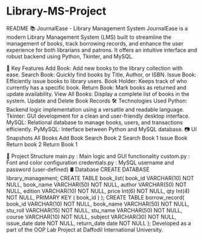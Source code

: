 # Library-MS-Project 
README
📚 JournalEase - Library Management System
JournalEase is a modern Library Management System (LMS) built to streamline the management of books, track borrowing records, and enhance the user experience for both librarians and patrons. It offers an intuitive interface and robust backend using Python, Tkinter, and MySQL.

📌 Key Features
Add Book: Add new books to the library collection with ease.
Search Book: Quickly find books by Title, Author, or ISBN.
Issue Book: Efficiently issue books to library users.
Book Holder: Keeps track of who currently has a specific book.
Return Book: Mark books as returned and update availability.
View All Books: Display a complete list of books in the system.
Update and Delete Book Records
🛠️ Technologies Used
Python: Backend logic implementation using a versatile and readable language.
Tkinter: GUI development for a clean and user-friendly desktop interface.
MySQL: Relational database to manage books, users, and transactions efficiently.
PyMySQL: Interface between Python and MySQL database.
📷 UI Snapshots
All Books Add Book Search Book 2 Search Book 1 Issue Book Return book 2 Return Book 1

📁 Project Structure
main.py : Main logic and GUI functionality
custom.py : Font and color configuration
credentials.py : MySQL username and password (user-defined)
🛢️ Database
CREATE DATABASE library_management;
CREATE TABLE book_list(
	book_id VARCHAR(10) NOT NULL,
	book_name VARCHAR(50) NOT NULL,
	author VARCHAR(50) NOT NULL,
	edition VARCHAR(10) NOT NULL,
	price Int(6) NOT NULL,
	qty Int(4) NOT NULL,
	PRIMARY KEY ( book_id )
); 
CREATE TABLE borrow_record(
	book_id VARCHAR(10) NOT NULL,
	book_name VARCHAR(50) NOT NULL,
	stu_roll VARCHAR(15) NOT NULL,
	stu_name VARCHAR(50) NOT NULL,
	course VARCHAR(10) NOT NULL,
	subject VARCHAR(30) NOT NULL,
	issue_date date NOT NULL,
	return_date date NOT NULL
);
Developed as a part of the OOP Lab Project at Daffodil International University.

